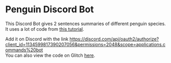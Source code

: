 # Penguin Discord Bot
This Discord Bot gives 2 sentences summaries of different penguin species.  
It uses a lot of code from [this tutorial](https://github.com/discord/discord-example-app).

Add it on Discord with the link https://discord.com/api/oauth2/authorize?client_id=1134599817390207056&permissions=2048&scope=applications.commands%20bot  
You can also view the code on Glitch [here](https://glitch.com/edit/#!/fine-splashy-haze).